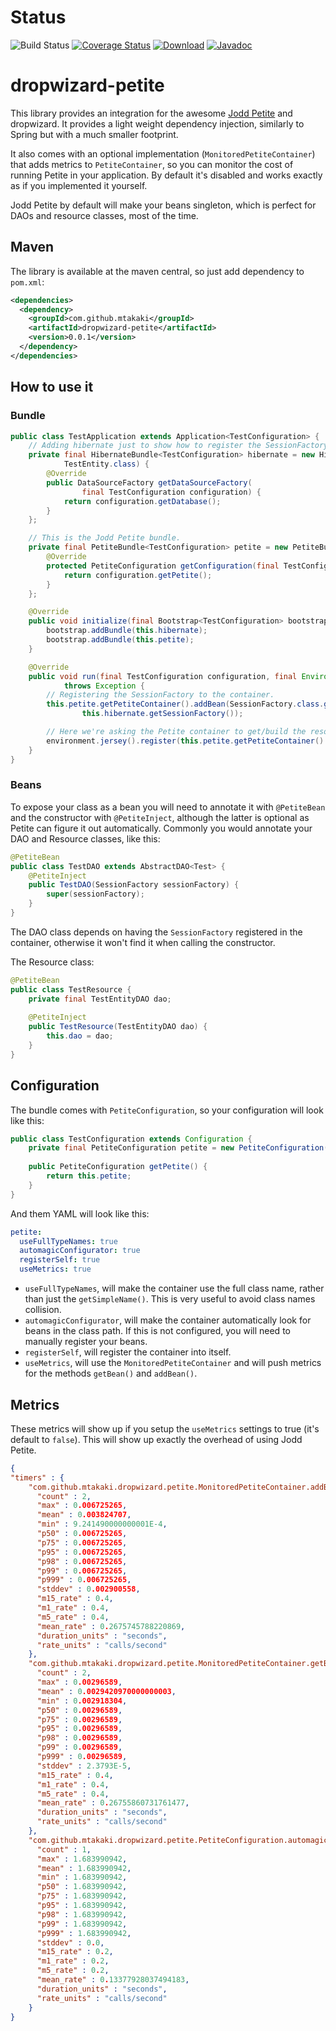 # Status
![Build Status](https://codeship.com/projects/73168060-e591-0133-7607-2e05c0d114fb/status?branch=master)
[![Coverage Status](https://coveralls.io/repos/github/mtakaki/dropwizard-petite/badge.svg?branch=master)](https://coveralls.io/github/mtakaki/dropwizard-petite?branch=master)
[![Download](https://maven-badges.herokuapp.com/maven-central/com.github.mtakaki/dropwizard-petite/badge.svg)](https://maven-badges.herokuapp.com/maven-central/com.github.mtakaki/dropwizard-petite)
[![Javadoc](https://javadoc-emblem.rhcloud.com/doc/com.github.mtakaki/dropwizard-petite/badge.svg)](http://www.javadoc.io/doc/com.github.mtakaki/dropwizard-petite)

# dropwizard-petite
This library provides an integration for the awesome [Jodd Petite](http://jodd.org/doc/petite/index.html) and dropwizard. It provides a light weight dependency injection, similarly to Spring but with a much smaller footprint.

It also comes with an optional implementation (`MonitoredPetiteContainer`) that adds metrics to `PetiteContainer`, so you can monitor the cost of running Petite in your application. By default it's disabled and works exactly as if you implemented it yourself.

Jodd Petite by default will make your beans singleton, which is perfect for DAOs and resource classes, most of the time.

## Maven
The library is available at the maven central, so just add dependency to `pom.xml`:

```xml
<dependencies>
  <dependency>
    <groupId>com.github.mtakaki</groupId>
    <artifactId>dropwizard-petite</artifactId>
    <version>0.0.1</version>
  </dependency>
</dependencies>
```

## How to use it
### Bundle

```java
public class TestApplication extends Application<TestConfiguration> {
    // Adding hibernate just to show how to register the SessionFactory.
    private final HibernateBundle<TestConfiguration> hibernate = new HibernateBundle<TestConfiguration>(
            TestEntity.class) {
        @Override
        public DataSourceFactory getDataSourceFactory(
                final TestConfiguration configuration) {
            return configuration.getDatabase();
        }
    };

    // This is the Jodd Petite bundle.
    private final PetiteBundle<TestConfiguration> petite = new PetiteBundle<TestConfiguration>() {
        @Override
        protected PetiteConfiguration getConfiguration(final TestConfiguration configuration) {
            return configuration.getPetite();
        }
    };

    @Override
    public void initialize(final Bootstrap<TestConfiguration> bootstrap) {
        bootstrap.addBundle(this.hibernate);
        bootstrap.addBundle(this.petite);
    }

    @Override
    public void run(final TestConfiguration configuration, final Environment environment)
            throws Exception {
        // Registering the SessionFactory to the container.
        this.petite.getPetiteContainer().addBean(SessionFactory.class.getName(),
                this.hibernate.getSessionFactory());

        // Here we're asking the Petite container to get/build the resource.
        environment.jersey().register(this.petite.getPetiteContainer().getBean(TestResource.class));
    }
}
```


### Beans
To expose your class as a bean you will need to annotate it with `@PetiteBean` and the constructor with `@PetiteInject`, although the latter is optional as Petite can figure it out automatically. Commonly you would annotate your DAO and Resource classes, like this:

```java
@PetiteBean
public class TestDAO extends AbstractDAO<Test> {
    @PetiteInject
    public TestDAO(SessionFactory sessionFactory) {
        super(sessionFactory);
    }
}
```

The DAO class depends on having the `SessionFactory` registered in the container, otherwise it won't find it when calling the constructor.

The Resource class:

```java
@PetiteBean
public class TestResource {
    private final TestEntityDAO dao;
    
    @PetiteInject
    public TestResource(TestEntityDAO dao) {
        this.dao = dao;
    }
}
```

## Configuration

The bundle comes with `PetiteConfiguration`, so your configuration will look like this:

```java
public class TestConfiguration extends Configuration {
    private final PetiteConfiguration petite = new PetiteConfiguration();
    
    public PetiteConfiguration getPetite() {
        return this.petite;
    }
}
```

And them YAML will look like this:

```yml
petite:
  useFullTypeNames: true
  automagicConfigurator: true
  registerSelf: true
  useMetrics: true
```

- `useFullTypeNames`, will make the container use the full class name, rather than just the `getSimpleName()`. This is very useful to avoid class names collision.
- `automagicConfigurator`, will make the container automatically look for beans in the class path. If this is not configured, you will need to manually register your beans.
- `registerSelf`, will register the container into itself.
- `useMetrics`, will use the `MonitoredPetiteContainer` and will push metrics for the methods `getBean()` and `addBean()`.


## Metrics

These metrics will show up if you setup the `useMetrics` settings to true (it's default to `false`). This will show up exactly the overhead of using Jodd Petite.

```json
{
"timers" : {
    "com.github.mtakaki.dropwizard.petite.MonitoredPetiteContainer.addBean" : {
      "count" : 2,
      "max" : 0.006725265,
      "mean" : 0.003824707,
      "min" : 9.241490000000001E-4,
      "p50" : 0.006725265,
      "p75" : 0.006725265,
      "p95" : 0.006725265,
      "p98" : 0.006725265,
      "p99" : 0.006725265,
      "p999" : 0.006725265,
      "stddev" : 0.002900558,
      "m15_rate" : 0.4,
      "m1_rate" : 0.4,
      "m5_rate" : 0.4,
      "mean_rate" : 0.2675745788220869,
      "duration_units" : "seconds",
      "rate_units" : "calls/second"
    },
    "com.github.mtakaki.dropwizard.petite.MonitoredPetiteContainer.getBean" : {
      "count" : 2,
      "max" : 0.00296589,
      "mean" : 0.0029420970000000003,
      "min" : 0.002918304,
      "p50" : 0.00296589,
      "p75" : 0.00296589,
      "p95" : 0.00296589,
      "p98" : 0.00296589,
      "p99" : 0.00296589,
      "p999" : 0.00296589,
      "stddev" : 2.3793E-5,
      "m15_rate" : 0.4,
      "m1_rate" : 0.4,
      "m5_rate" : 0.4,
      "mean_rate" : 0.26755860731761477,
      "duration_units" : "seconds",
      "rate_units" : "calls/second"
    },
    "com.github.mtakaki.dropwizard.petite.PetiteConfiguration.automagicConfigurator" : {
      "count" : 1,
      "max" : 1.683990942,
      "mean" : 1.683990942,
      "min" : 1.683990942,
      "p50" : 1.683990942,
      "p75" : 1.683990942,
      "p95" : 1.683990942,
      "p98" : 1.683990942,
      "p99" : 1.683990942,
      "p999" : 1.683990942,
      "stddev" : 0.0,
      "m15_rate" : 0.2,
      "m1_rate" : 0.2,
      "m5_rate" : 0.2,
      "mean_rate" : 0.13377928037494183,
      "duration_units" : "seconds",
      "rate_units" : "calls/second"
    }
}
```